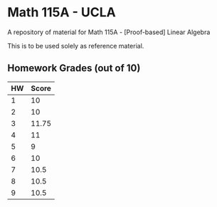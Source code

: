 # Math 115A - UCLA

A repository of material for Math 115A - [Proof-based] Linear Algebra

This is to be used solely as reference material.

## Homework Grades (out of 10)
| HW | Score |
| -- | ----- |
| 1  | 10    |
| 2  | 10    |
| 3  | 11.75 |
| 4  | 11    |
| 5  | 9     |
| 6  | 10    |
| 7  | 10.5  |
| 8  | 10.5  |
| 9  | 10.5  |
